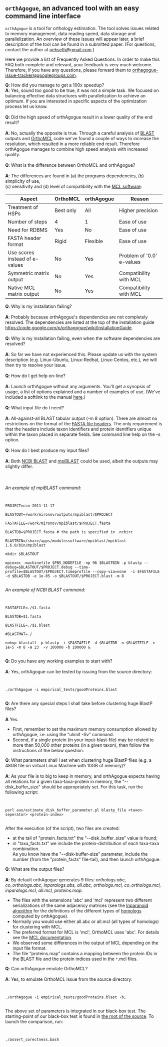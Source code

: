 ## `orthAgogue`, an advanced tool with an easy command line interface ##
`orthAgogue` is a tool for orthology estimation. The tool solves issues related to memory management, data reading speed, data storage and parallelization. An overview of these issues will appear later, a brief description of the tool can be found in a submitted paper. (For questions, contact the author at [oekseth@gmail.com](mailto:oekseth@gmail.com).)

Here we provide a list of Frequently Asked Questions. In order to make this FAQ both complete and relevant, your feedback is very much welcome. Therefore, if you have any questions, please forward them to [orthagogue-issue-tracker@googlegroups.com](mailto:orthagogue-issue-tracker@googlegroups.com).

**Q**: How did you manage to get a 100x speedup?
<br>
<b>A</b>: Yes, sound too good to be true, it was not a simple task. We focused on balancing effective data structures with parallelization to achieve an optimum. If you are interested in specific aspects of the optimization process let us know.<br>
<br>
<b>Q</b>: Did the high speed of orthAgogue result in a lower quality of the end result?<br>
<br>
<b>A</b>: No, actually the opposite is true.  Through a careful analysis of <a href='http://en.wikipedia.org/wiki/BLAST'>BLAST</a> outputs and <a href='http://www.orthomcl.org/cgi-bin/OrthoMclWeb.cgi'>OrthoMCL</a> code we've found a couple of ways to increase the resolution, which resulted in a more reliable end result. Therefore orthAgogue manages to combine high speed analysis with increased quality.<br>
<br>
<b>Q</b>: What is the difference between OrthoMCL and orthAgogue?<br>
<br>
<b>A</b>: The differences are found in (a) the programs dependencies, (b) simplicity of use,<br>
(c) sensitivity and (d) level of compatibility with the <a href='http://micans.org/mcl/index.html.bu'>MCL software</a>:<br>
<table><thead><th> <b>Aspect</b> </th><th> <b>OrthoMCL</b> </th><th> <b>orthAgogue</b> </th><th> <b>Reason</b> </th></thead><tbody>
<tr><td> Treatment of HSPs </td><td> Best only       </td><td> All               </td><td> Higher precision </td></tr>
<tr><td> Number of steps </td><td> 4               </td><td> 1                 </td><td> Ease of use   </td></tr>
<tr><td>  Need for RDBMS </td><td> Yes             </td><td> No                </td><td> Ease of use   </td></tr>
<tr><td>  FASTA header format                 </td><td> Rigid           </td><td> Flexible          </td><td> Ease of use   </td></tr>
<tr><td>  Use scores instead of e-values </td><td> No              </td><td> Yes               </td><td> Problem of '0.0' e-values </td></tr>
<tr><td>  Symmetric matrix output </td><td> No              </td><td> Yes               </td><td> Compatibility with MCL </td></tr>
<tr><td> Native MCL matrix output </td><td> No              </td><td> Yes               </td><td> Compatibility with MCL </td></tr></tbody></table>


<b>Q</b>: Why is my installation failing?<br>
<br>
<b>A</b>: Probably because orthAgogue's dependencies are not completely resolved. The dependencies are listed at the top of the installation guide <a href='https://code.google.com/p/orthagogue/wiki/InstallationGuide'>https://code.google.com/p/orthagogue/wiki/InstallationGuide</a>.<br>
<br>
<b>Q</b>: Why is my installation failing, even when the software dependencies are resolved?<br>
<br>
<b>A</b>: So far we have not experienced this. Please update us with the system description (e.g. Linux-Ubuntu, Linux-Redhat, Linux-Centos, etc.), we will then try to resolve your issue.<br>
<br>
<b>Q</b>: How do I get help on-line?<br>
<br>
<b>A</b>: Launch orthAgogue without any arguments. You'll get a synopsis of usage, a list of options explained and a number of examples of use. (We've included a softlink to the manual <a href='https://code.google.com/p/orthagogue/wiki/manual'>here</a>.)<br>
<br>
<b>Q</b>: What input file do I need?<br>
<br>
<b>A</b>: All-against-all BLAST tabular output (-m 8 option). There are almost no restrictions on the format of the <a href='http://en.wikipedia.org/wiki/FASTA_format'>FASTA file headers</a>. The only requirement is that the headers include taxon identifiers and protein identifiers unique within the taxon placed in separate fields. See command line help on the -s option.<br>
<br>
<b>Q</b>: How do I best produce my input files?<br>
<br>
<b>A</b>: Both <a href='http://blast.ncbi.nlm.nih.gov/Blast.cgi'>NCBI BLAST</a> and <a href='http://www.mpiblast.org/'>mpiBLAST</a> could be used, albeit the outputs may slightly differ.<br>
<br>
<a href='Hidden comment: 
For details about syntax highlighting, see
http://code.google.com/p/support/wiki/WikiSyntax#Code
'></a><br>
<br>
<i>An example of  mpiBLAST command:</i>
<pre><code><br>
PROJECT=cco-2011-11-17<br>
BLASTOUT=/work/mironov/outputs/mpiblast/$PROJECT<br>
FASTAFILE=/work/mironov/mpiblast/$PROJECT.fasta<br>
BLASTDB=$PROJECT.fasta # the path is specified in .ncbirc<br>
BLASTBIN=/share/apps/modulessoftware/mpiblast/mpiblast-1.6.0/bin/mpiblast<br>
mkdir $BLASTOUT<br>
mpiexec -machinefile $PBS_NODEFILE -np 96 $BLASTBIN -p blastp --debug=$BLASTOUT/$PROJECT.debug --time-profile=$BLASTOUT/$PROJECT.timeprofile --copy-via=none  -i $FASTAFILE -d $BLASTDB -e 1e-05 -o $BLASTOUT/$PROJECT.blast -m 8<br>
</code></pre>

<i>An example of NCBI BLAST command:</i>
<pre><code><br>
FASTAFILE=./$1.fasta<br>
BLASTDB=$1.fasta<br>
BLASTFILE=./$1.blast<br>
#BLASTMAT=./<br>
nohup blastall -p blastp -i $FASTAFILE -d $BLASTDB -o $BLASTFILE -e 1e-5 -m 8 -a 23  -v 100000 -b 100000 &amp;<br>
</code></pre>

<b>Q</b>: Do you have any working examples to start with?<br>
<br>
<b>A</b>: Yes, orthAgogue can be tested by issuing from the source directory:<br>
<pre><code><br>
./orthAgogue -i empirical_tests/goodProteins.blast<br>
</code></pre>

<b>Q</b>: Are there any special steps I shall take before clustering huge BlastP files?<br>
<br>
<b>A</b> Yes.<br>
<ul><li>First, remember to set the maximum memory consumption allowed by orthAgogue, i.e. using the "ulimit -Sv" command.<br>
</li><li>Second, if a single protein (in your input-blast-file) may be related to more than 50,000 other proteins (in a given taxon), then follow the instructions of the below question.</li></ul>

<b>Q</b>: What parameters shall I set when clustering huge BlastP files (e.g. a 48GB file on virtual Linux Machine with 10GB of memory)?<br>
<br>
<b>A</b>: As your file is to big to keep in memory, and orthAgogue expects having all relations for a given taxa-taxa-protein in memory, the "--disk_buffer_size" should be appropriately set. For this task, run the following script:<br>
<pre><code><br>
perl aux/estimate_disk_buffer_parameter.pl blastp_file &lt;taxon-seperator&gt; &lt;protein-index&gt;<br>
</code></pre>
After the execution (of the script), two files are created:<br>
<ul><li>at the tail of "protein_facts.txt" the "--disk_buffer_size" value is found;<br>
</li><li>in "taxa_facts.txt" we include the protein-distribution of each taxa-taxa combination.<br>
As you know have the "--disk-buffer-size" parameter, include the number (from the "protein_facts" file-tail), and then launch orthAgogue.</li></ul>

<b>Q</b>: What are the output files?<br>
<br>
<b>A</b>: By default orthAgogue generates 9 files: <i>orthologs.abc, co_orthologs.abc, inparalogs.abs, all.abc, orthologs.mcl, co_orthologs.mcl, inparalogs.mcl, all.mcl,  proteins.map</i>.<br>
<ul><li>The files with the extensions 'abc' and 'mcl' represent two different serializations of the same adjacency matrices (see the <a href='http://en.wikipedia.org/wiki/Inparanoid'>Inparanoid algorithm</a> for the definitions  of the different types of <a href='http://en.wikipedia.org/wiki/Homology_%28biology%29'>homologs</a> computed by orthAgogue).<br>
</li><li>Normally you would use either all.abc or all.mcl (all types of homologs) for clustering with MCL.<br>
</li><li>The preferred format for MCL is 'mcl', OrthoMCL uses 'abc'. For details see the <a href='http://micans.org/mcl/index.html.bu'>MCL documentation</a>.<br>
</li><li>We observed some differences in the output of MCL depending on the input file format.<br>
</li><li>The file “proteins.map” contains a mapping between the protein IDs in the BLAST file  and the protein indices used in the <code>*</code>.mcl files.</li></ul>

<b>Q</b>: Can orthAgogue emulate OrthoMCL?<br>
<br>
<b>A</b>: Yes, to emulate OrthoMCL issue from the source directory:<br>
<pre><code><br>
./orthAgogue -i empirical_tests/goodProteins.blast -b;<br>
</code></pre>
The above set of parameters is integrated in our black-box test. The starting-point of our black-box test is found in <a href='https://code.google.com/p/orthagogue/source/browse/assert_corectness.bash'>the root of the source</a>. To launch the comparison, run:<br>
<pre><code><br>
./assert_corectness.bash<br>
</code></pre>